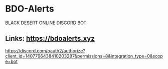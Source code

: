 # BDO-Alerts
BLACK DESERT ONLINE DISCORD BOT

Links:
https://bdoalerts.xyz
-
https://discord.com/oauth2/authorize?client_id=1407796438410203287&permissions=8&integration_type=0&scope=bot
